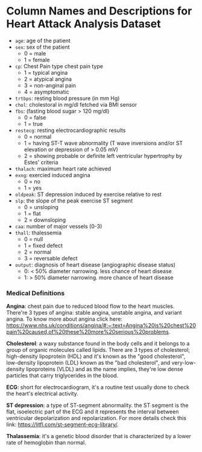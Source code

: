# Column Names and Descriptions for Heart Attack Analysis Dataset
* `age`: age of the patient
* `sex`: sex of the patient
    - 0 = male
    - 1 = female
* `cp`: Chest Pain type chest pain type
    - 1 = typical angina
    - 2 = atypical angina
    - 3 = non-anginal pain
    - 4 = asymptomatic
* `trtbps`: resting blood pressure (in mm Hg)
* `chol`: cholestoral in mg/dl fetched via BMI sensor
* `fbs`: (fasting blood sugar > 120 mg/dl)
    - 0 = false
    - 1 = true
* `restecg`: resting electrocardiographic results
    - 0 = normal
    - 1 = having ST-T wave abnormality (T wave inversions and/or ST elevation or depression of > 0.05 mV)
    - 2 = showing probable or definite left ventricular hypertrophy by Estes' criteria
* `thalach`: maximum heart rate achieved
* `exng`: exercied induced angina
    - 0 = no
    - 1 = yes
* `oldpeak`: ST depression induced by exercise relative to rest
* `slp`: the slope of the peak exercise ST segment
    - 0 = unsloping
    - 1 = flat
    - 2 = downsloping
* `caa`: number of major vessels (0-3)
* `thall`: thalessemia
    - 0 = null
    - 1 = fixed defect
    - 2 = normal
    - 3 = reversable defect
* `output`: diagnosis of heart disease (angiographic disease status)
    - 0: < 50% diameter narrowing. less chance of heart disease
    - 1: > 50% diameter narrowing. more chance of heart disease

### Medical Definitions
<b>Angina</b>: chest pain due to reduced blood flow to the heart muscles. There're 3 types of angina: stable angina, unstable angina, and variant angina. To know more about angina click here: https://www.nhs.uk/conditions/angina/#:~:text=Angina%20is%20chest%20pain%20caused,of%20these%20more%20serious%20problems.

<b>Cholesterol</b>: a waxy substance found in the body cells and it belongs to a group of organic molecules called lipids. There are 3 types of cholesterol; high-density lipoprotein (HDL) and it's known as the "good cholesterol", low-density lipoprotein (LDL) known as the "bad cholesterol", and very-low-density lipoproteins (VLDL) and as the name implies, they're low dense particles that carry triglycerides in the blood.

<b>ECG</b>: short for electrocardiogram, it's a routine test usually done to check the heart's electrical activity.

<b>ST depression</b>: a type of ST-segment abnormality. the ST segment is the flat, isoelectric part of the ECG and it represents the interval between ventricular depolarization and repolarization. For more details check this link: https://litfl.com/st-segment-ecg-library/.

<b>Thalassemia</b>: it's a genetic blood disorder that is characterized by a lower rate of hemoglobin than normal.